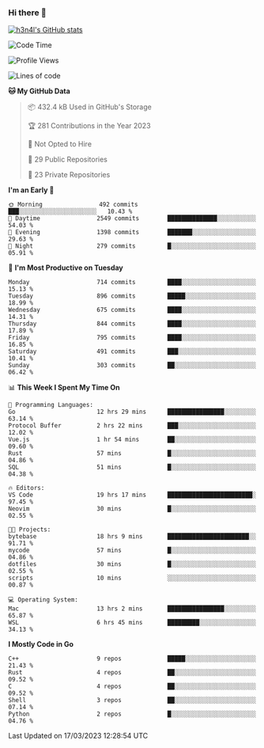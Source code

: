 ### Hi there 👋

[![h3n4l's GitHub stats](https://github-readme-stats.vercel.app/api?username=h3n4l&count_private=true&show_icons=true&theme=radical)](https://github.com/h3n4l/github-readme-stats)

<!--START_SECTION:waka-->
![Code Time](http://img.shields.io/badge/Code%20Time-1%2C049%20hrs%2011%20mins-blue)

![Profile Views](http://img.shields.io/badge/Profile%20Views-1-blue)

![Lines of code](https://img.shields.io/badge/From%20Hello%20World%20I%27ve%20Written-2.7%20million%20lines%20of%20code-blue)

**🐱 My GitHub Data** 

> 📦 432.4 kB Used in GitHub's Storage 
 > 
> 🏆 281 Contributions in the Year 2023
 > 
> 🚫 Not Opted to Hire
 > 
> 📜 29 Public Repositories 
 > 
> 🔑 23 Private Repositories 
 > 
**I'm an Early 🐤** 

```text
🌞 Morning                492 commits         ███░░░░░░░░░░░░░░░░░░░░░░   10.43 % 
🌆 Daytime                2549 commits        ██████████████░░░░░░░░░░░   54.03 % 
🌃 Evening                1398 commits        ███████░░░░░░░░░░░░░░░░░░   29.63 % 
🌙 Night                  279 commits         █░░░░░░░░░░░░░░░░░░░░░░░░   05.91 % 
```
📅 **I'm Most Productive on Tuesday** 

```text
Monday                   714 commits         ████░░░░░░░░░░░░░░░░░░░░░   15.13 % 
Tuesday                  896 commits         █████░░░░░░░░░░░░░░░░░░░░   18.99 % 
Wednesday                675 commits         ████░░░░░░░░░░░░░░░░░░░░░   14.31 % 
Thursday                 844 commits         ████░░░░░░░░░░░░░░░░░░░░░   17.89 % 
Friday                   795 commits         ████░░░░░░░░░░░░░░░░░░░░░   16.85 % 
Saturday                 491 commits         ███░░░░░░░░░░░░░░░░░░░░░░   10.41 % 
Sunday                   303 commits         ██░░░░░░░░░░░░░░░░░░░░░░░   06.42 % 
```


📊 **This Week I Spent My Time On** 

```text
💬 Programming Languages: 
Go                       12 hrs 29 mins      ████████████████░░░░░░░░░   63.14 % 
Protocol Buffer          2 hrs 22 mins       ███░░░░░░░░░░░░░░░░░░░░░░   12.02 % 
Vue.js                   1 hr 54 mins        ██░░░░░░░░░░░░░░░░░░░░░░░   09.60 % 
Rust                     57 mins             █░░░░░░░░░░░░░░░░░░░░░░░░   04.86 % 
SQL                      51 mins             █░░░░░░░░░░░░░░░░░░░░░░░░   04.38 % 

🔥 Editors: 
VS Code                  19 hrs 17 mins      ████████████████████████░   97.45 % 
Neovim                   30 mins             █░░░░░░░░░░░░░░░░░░░░░░░░   02.55 % 

🐱‍💻 Projects: 
bytebase                 18 hrs 9 mins       ███████████████████████░░   91.71 % 
mycode                   57 mins             █░░░░░░░░░░░░░░░░░░░░░░░░   04.86 % 
dotfiles                 30 mins             █░░░░░░░░░░░░░░░░░░░░░░░░   02.55 % 
scripts                  10 mins             ░░░░░░░░░░░░░░░░░░░░░░░░░   00.87 % 

💻 Operating System: 
Mac                      13 hrs 2 mins       ████████████████░░░░░░░░░   65.87 % 
WSL                      6 hrs 45 mins       █████████░░░░░░░░░░░░░░░░   34.13 % 
```

**I Mostly Code in Go** 

```text
C++                      9 repos             █████░░░░░░░░░░░░░░░░░░░░   21.43 % 
Rust                     4 repos             ██░░░░░░░░░░░░░░░░░░░░░░░   09.52 % 
C                        4 repos             ██░░░░░░░░░░░░░░░░░░░░░░░   09.52 % 
Shell                    3 repos             ██░░░░░░░░░░░░░░░░░░░░░░░   07.14 % 
Python                   2 repos             █░░░░░░░░░░░░░░░░░░░░░░░░   04.76 % 
```




 Last Updated on 17/03/2023 12:28:54 UTC
<!--END_SECTION:waka-->

